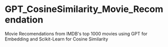 # GPT_CosineSimilarity_Movie_Recomendation
Movie Recomendations from IMDB's top 1000 movies using GPT for Embedding and Scikit-Learn for Cosine Similarity

